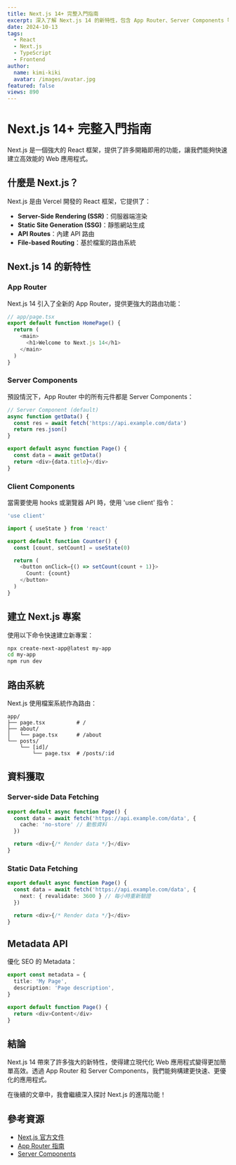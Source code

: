 ```yaml
---
title: Next.js 14+ 完整入門指南
excerpt: 深入了解 Next.js 14 的新特性，包含 App Router、Server Components 等核心概念，以及如何建立現代化的 React 應用程式。
date: 2024-10-13
tags:
  - React
  - Next.js
  - TypeScript
  - Frontend
author:
  name: kimi-kiki
  avatar: /images/avatar.jpg
featured: false
views: 890
---
```


# Next.js 14+ 完整入門指南

Next.js 是一個強大的 React 框架，提供了許多開箱即用的功能，讓我們能夠快速建立高效能的 Web 應用程式。

## 什麼是 Next.js？

Next.js 是由 Vercel 開發的 React 框架，它提供了：

- **Server-Side Rendering (SSR)**：伺服器端渲染
- **Static Site Generation (SSG)**：靜態網站生成
- **API Routes**：內建 API 路由
- **File-based Routing**：基於檔案的路由系統

## Next.js 14 的新特性

### App Router

Next.js 14 引入了全新的 App Router，提供更強大的路由功能：

```typescript
// app/page.tsx
export default function HomePage() {
  return (
    <main>
      <h1>Welcome to Next.js 14</h1>
    </main>
  )
}
```

### Server Components

預設情況下，App Router 中的所有元件都是 Server Components：

```typescript
// Server Component (default)
async function getData() {
  const res = await fetch('https://api.example.com/data')
  return res.json()
}

export default async function Page() {
  const data = await getData()
  return <div>{data.title}</div>
}
```

### Client Components

當需要使用 hooks 或瀏覽器 API 時，使用 'use client' 指令：

```typescript
'use client'

import { useState } from 'react'

export default function Counter() {
  const [count, setCount] = useState(0)

  return (
    <button onClick={() => setCount(count + 1)}>
      Count: {count}
    </button>
  )
}
```

## 建立 Next.js 專案

使用以下命令快速建立新專案：

```bash
npx create-next-app@latest my-app
cd my-app
npm run dev
```

## 路由系統

Next.js 使用檔案系統作為路由：

```
app/
├── page.tsx          # /
├── about/
│   └── page.tsx      # /about
└── posts/
    └── [id]/
        └── page.tsx  # /posts/:id
```

## 資料獲取

### Server-side Data Fetching

```typescript
export default async function Page() {
  const data = await fetch('https://api.example.com/data', {
    cache: 'no-store' // 動態資料
  })

  return <div>{/* Render data */}</div>
}
```

### Static Data Fetching

```typescript
export default async function Page() {
  const data = await fetch('https://api.example.com/data', {
    next: { revalidate: 3600 } // 每小時重新驗證
  })

  return <div>{/* Render data */}</div>
}
```

## Metadata API

優化 SEO 的 Metadata：

```typescript
export const metadata = {
  title: 'My Page',
  description: 'Page description',
}

export default function Page() {
  return <div>Content</div>
}
```

## 結論

Next.js 14 帶來了許多強大的新特性，使得建立現代化 Web 應用程式變得更加簡單高效。透過 App Router 和 Server Components，我們能夠構建更快速、更優化的應用程式。

在後續的文章中，我會繼續深入探討 Next.js 的進階功能！

## 參考資源

- [Next.js 官方文件](https://nextjs.org/docs)
- [App Router 指南](https://nextjs.org/docs/app)
- [Server Components](https://nextjs.org/docs/app/building-your-application/rendering/server-components)

